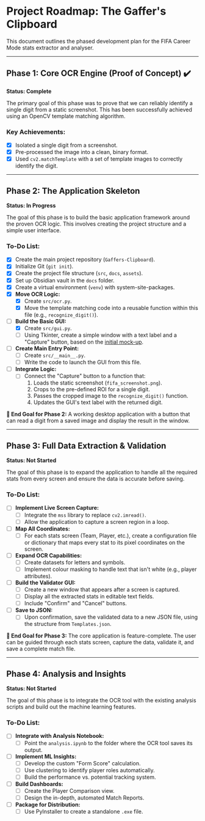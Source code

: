 # Project Roadmap: The Gaffer's Clipboard

This document outlines the phased development plan for the FIFA Career Mode stats extractor and analyser.

---

## Phase 1: Core OCR Engine (Proof of Concept) ✔️

**Status: Complete**

The primary goal of this phase was to prove that we can reliably identify a single digit from a static screenshot. This has been successfully achieved using an OpenCV template matching algorithm.

### Key Achievements:
- [x] Isolated a single digit from a screenshot.
- [x] Pre-processed the image into a clean, binary format.
- [x] Used `cv2.matchTemplate` with a set of template images to correctly identify the digit.

---

## Phase 2: The Application Skeleton

**Status: In Progress**

The goal of this phase is to build the basic application framework around the proven OCR logic. This involves creating the project structure and a simple user interface.

### To-Do List:
- [x] Create the main project repository (`Gaffers-Clipboard`).
- [x] Initialize Git (`git init`).
- [x] Create the project file structure (`src`, `docs`, `assets`).
- [x] Set up Obsidian vault in the `docs` folder.
- [x] Create a virtual environment (`venv`) with system-site-packages.
- [x] **Move OCR Logic:**
    - [x] Create `src/ocr.py`.
    - [x] Move the template matching code into a reusable function within this file (e.g., `recognize_digit()`).
- [ ] **Build the Basic GUI:**
    - [x] Create `src/gui.py`.
    - [ ] Using Tkinter, create a simple window with a text label and a "Capture" button, based on the [initial mock-up](basic_mockup.png).
- [ ] **Create Main Entry Point:**
    - [ ] Create `src/__main__.py`.
    - [ ] Write the code to launch the GUI from this file.
- [ ] **Integrate Logic:**
    - [ ] Connect the "Capture" button to a function that:
        1.  Loads the static screenshot (`fifa_screenshot.png`).
        2.  Crops to the pre-defined ROI for a single digit.
        3.  Passes the cropped image to the `recognize_digit()` function.
        4.  Updates the GUI's text label with the returned digit.

**🏁 End Goal for Phase 2:** A working desktop application with a button that can read a digit from a saved image and display the result in the window.

---

## Phase 3: Full Data Extraction & Validation

**Status: Not Started**

The goal of this phase is to expand the application to handle all the required stats from every screen and ensure the data is accurate before saving.

### To-Do List:
- [ ] **Implement Live Screen Capture:**
    - [ ] Integrate the `mss` library to replace `cv2.imread()`.
    - [ ] Allow the application to capture a screen region in a loop.
- [ ] **Map All Coordinates:**
    - [ ] For each stats screen (Team, Player, etc.), create a configuration file or dictionary that maps every stat to its pixel coordinates on the screen.
- [ ] **Expand OCR Capabilities:**
    - [ ] Create datasets for letters and symbols.
    - [ ] Implement colour masking to handle text that isn't white (e.g., player attributes).
- [ ] **Build the Validator GUI:**
    - [ ] Create a new window that appears after a screen is captured.
    - [ ] Display all the extracted stats in editable text fields.
    - [ ] Include "Confirm" and "Cancel" buttons.
- [ ] **Save to JSON:**
    - [ ] Upon confirmation, save the validated data to a new JSON file, using the structure from `Templates.json`.

**🏁 End Goal for Phase 3:** The core application is feature-complete. The user can be guided through each stats screen, capture the data, validate it, and save a complete match file.

---

## Phase 4: Analysis and Insights

**Status: Not Started**

The goal of this phase is to integrate the OCR tool with the existing analysis scripts and build out the machine learning features.

### To-Do List:
- [ ] **Integrate with Analysis Notebook:**
    - [ ] Point the `analysis.ipynb` to the folder where the OCR tool saves its output.
- [ ] **Implement ML Insights:**
    - [ ] Develop the custom "Form Score" calculation.
    - [ ] Use clustering to identify player roles automatically.
    - [ ] Build the performance vs. potential tracking system.
- [ ] **Build Dashboards:**
    - [ ] Create the Player Comparison view.
    - [ ] Design the in-depth, automated Match Reports.
- [ ] **Package for Distribution:**
    - [ ] Use PyInstaller to create a standalone `.exe` file.